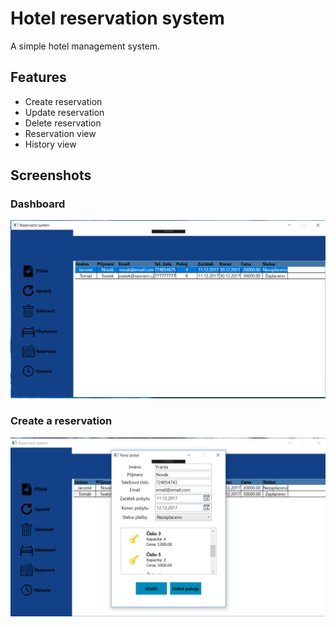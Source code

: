 # Hotel reservation system

A simple hotel management system.

## Features
* Create reservation
* Update reservation
* Delete reservation
* Reservation view
* History view



## Screenshots

### Dashboard
<img src="https://github.com/tomassvatek/Hotel-reservation-system/blob/master/Screenshots/Main.png" width="700">

### Create a reservation
<img src="https://github.com/tomassvatek/Hotel-reservation-system/blob/master/Screenshots/AddGuest.png" width="700">
